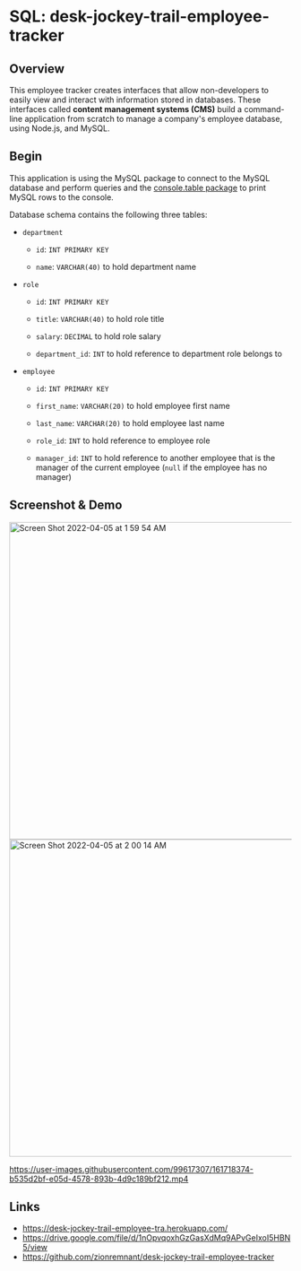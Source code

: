 # SQL: desk-jockey-trail-employee-tracker

## Overview

This employee tracker creates interfaces that allow non-developers to easily view and interact with information stored in databases. These interfaces called **content management systems (CMS)** build a command-line application from scratch to manage a company's employee database, using Node.js, and MySQL.

## Begin

This application is using the MySQL package to connect to the MySQL database and perform queries and the [console.table package](https://www.npmjs.com/package/console.table) to print MySQL rows to the console.

Database schema contains the following three tables:

- `department`

  - `id`: `INT PRIMARY KEY`

  - `name`: `VARCHAR(40)` to hold department name

- `role`

  - `id`: `INT PRIMARY KEY`

  - `title`: `VARCHAR(40)` to hold role title

  - `salary`: `DECIMAL` to hold role salary

  - `department_id`: `INT` to hold reference to department role belongs to

- `employee`

  - `id`: `INT PRIMARY KEY`

  - `first_name`: `VARCHAR(20)` to hold employee first name

  - `last_name`: `VARCHAR(20)` to hold employee last name

  - `role_id`: `INT` to hold reference to employee role

  - `manager_id`: `INT` to hold reference to another employee that is the manager of the current employee (`null` if the employee has no manager)

## Screenshot & Demo

<img width="566" alt="Screen Shot 2022-04-05 at 1 59 54 AM" src="https://user-images.githubusercontent.com/99617307/161718584-b7534fb8-6d15-4ded-90a1-9dcf8f251355.png">

<img width="566" alt="Screen Shot 2022-04-05 at 2 00 14 AM" src="https://user-images.githubusercontent.com/99617307/161718607-48a02813-ac07-449e-8084-cf0cee354740.png">

https://user-images.githubusercontent.com/99617307/161718374-b535d2bf-e05d-4578-893b-4d9c189bf212.mp4

## Links

- https://desk-jockey-trail-employee-tra.herokuapp.com/
- https://drive.google.com/file/d/1nOpvqoxhGzGasXdMq9APvGeIxoI5HBN5/view
- https://github.com/zionremnant/desk-jockey-trail-employee-tracker
